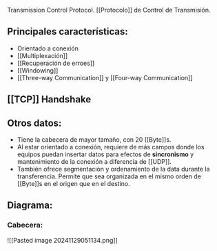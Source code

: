 Transmission Control Protocol. [[Protocolo]] de Control de Transmisión.

## Principales características:
- Orientado a conexión
- [[Multiplexación]]
- [[Recuperación de erroes]]
- [[Windowing]]
- [[Three-way Communication]] y [[Four-way Communication]]

## [[TCP]] Handshake

## Otros datos:
- Tiene la cabecera de mayor tamaño, con 20 [[Byte]]s.
- Al estar orientado a conexión, requiere de más campos donde los equipos puedan insertar datos para efectos de **sincronismo** y mantenimiento de la conexión a diferencia de [[UDP]]. 
- También ofrece segmentación y ordenamiento de la data durante la transferencia. Permite que sea organizada en el mismo orden de [[Byte]]s en el origen que en el destino.
## Diagrama:
### Cabecera:
![[Pasted image 20241129051134.png]]

